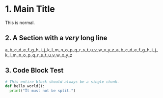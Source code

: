 # 1. Main Title
This is normal.

## 2. A Section with a *very* long line
a_b_c_d_e_f_g_h_i_j_k_l_m_n_o_p_q_r_s_t_u_v_w_x_y_z_a_b_c_d_e_f_g_h_i_j_k_l_m_n_o_p_q_r_s_t_u_v_w_x_y_z

## 3. Code Block Test
```python
# This entire block should always be a single chunk.
def hello_world():
  print("It must not be split.")
